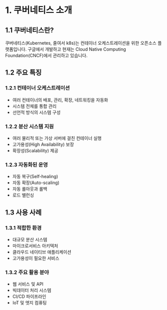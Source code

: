 # 1. 쿠버네티스 소개

## 1.1 쿠버네티스란?

쿠버네티스(Kubernetes, 줄여서 k8s)는 컨테이너 오케스트레이션을 위한 오픈소스 플랫폼입니다. 구글에서 개발하고 현재는 Cloud Native Computing Foundation(CNCF)에서 관리하고 있습니다.

## 1.2 주요 특징

### 1.2.1 컨테이너 오케스트레이션
- 여러 컨테이너의 배포, 관리, 확장, 네트워킹을 자동화
- 시스템 전체를 통합 관리
- 선언적 방식의 시스템 구성

### 1.2.2 분산 시스템 지원
- 여러 물리적 또는 가상 서버에 걸친 컨테이너 실행
- 고가용성(High Availability) 보장
- 확장성(Scalability) 제공

### 1.2.3 자동화된 운영
- 자동 복구(Self-healing)
- 자동 확장(Auto-scaling)
- 자동 롤아웃과 롤백
- 로드 밸런싱

## 1.3 사용 사례

### 1.3.1 적합한 환경
- 대규모 분산 시스템
- 마이크로서비스 아키텍처
- 클라우드 네이티브 애플리케이션
- 고가용성이 필요한 서비스

### 1.3.2 주요 활용 분야
- 웹 서비스 및 API
- 빅데이터 처리 시스템
- CI/CD 파이프라인
- IoT 및 엣지 컴퓨팅

